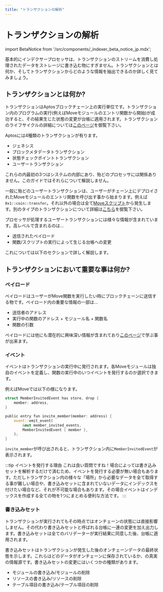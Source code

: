 ```yaml
---
title: "トランザクションの解析"
---
```


# トランザクションの解析

<!-- import BetaNotice from '../../../src/components/\_indexer_beta_notice_jp.mdx'; -->
import BetaNotice from '/src/components/\_indexer_beta_notice_jp.mdx';

<BetaNotice />

<!--
Things to add:
- We should have tabs for each language that mentions helper functions for extracting the thing you want. For example, if the user is trying to extract the entry function arguments, there should be a function like `get_entry_function_arguments` and we show how to use it in each language and where it comes from in the SDK.
-->

基本的にインデクサープロセッサは、トランザクションのストリームを消費し処理されたデータをストレージに書き込む物にすぎません。トランザクションとは何か、そしてトランザクションからどのような情報を抽出できるのか詳しく見てみましょう。

## トランザクションとは何か?

トランザクションはAptosブロックチェーン上の実行単位です。トランザクション内のプログラムの実行(例えばMoveモジュールのエントリ関数から開始)が成功すると、その結果生じた状態の変更が台帳に適用されます。トランザクションのライフサイクルの詳細については[このページ](../../concepts/blockchain.md#life-of-a-transaction)を御覧下さい。

Aptosには4種類のトランザクションが有ります。

- ジェネシス
- ブロックメタデータトランザクション
- 状態チェックポイントトランザクション
- ユーザートランザクション

これらの内最初の3つはシステムの内部にあり、殆どのプロセッサには関係ありません。このガイドではそれらについて解説しません。

一般に殆どのユーザートランザクションは、ユーザーがチェーン上にデプロイされたMoveモジュールのエントリ関数を呼び出す事から始まります。例えば`0x1::coin::transfer`。それ以外の場合は全て[Moveスクリプト](/move/move-on-aptos/scripts/index.md)から発生します。別のタイプのトランザクションについて詳細は[こちら](../../concepts/txns-states.md#types-of-transaction-payloads)を御覧下さい。

プロセッサが処理するユーザートランザクションには様々な情報が含まれています。高レベルで含まれるのは...

- 送信されたペイロード
- 関数/スクリプトの実行によって生じる台帳への変更

これについては以下のセクションで詳しく解説します。

## トランザクションにおいて重要な事は何か?

### ペイロード

ペイロードはユーザーがMove関数を実行したい時にブロックチェーンに送信する物です。ペイロード内の重要な情報の一部は...

- 送信者のアドレス
- 実行中の関数のアドレス + モジュール名 + 関数名
- 関数の引数


ペイロードには他にも潜在的に興味深い情報が含まれており[このページ](/concepts/txns-states#contents-of-a-transaction)で学ぶ事が出来ます。

### イベント

イベントはトランザクションの実行中に発行されます。各Moveモジュールは独自のイベントを定義し、関数の実行中のいつイベントを発行するのか選択できます。

例えばMoveでは以下の様になります。


```rust
struct MemberInvitedEvent has store, drop {
    member: address,
}

public entry fun invite_member(member: address) {
    event::emit_event(
        &mut member_invited_events,
        MemberInvitedEvent { member },
    );
}
```

`invite_member`が呼び出されると、トランザクション内に`MemberInvitedEvent`が表示されます。

:::tip イベントを発行する理由
これは良い質問ですね！場合によっては書き込みセットを解析するだけで済むため、イベントを発行する必要が無い場合もあります。ただしトランザクション内の様々な「場所」から必要なデータを全て取得する事が難しい場合や、書き込みセットに含まれていないデータにインデックスを付けたい場合など、それが不可能な場合もあります。その場合イベントはインデックスを作成する全ての物を1つにまとめる便利な方法です。
:::

### 書き込みセット

トランザクションが実行されてもその時点ではオンチェーンの状態には直接影響しません。その代わり書き込みセットと呼ばれる台帳に一連の変更を加え出力します。書き込みセットは全てのバリデーターが実行結果に同意した後、台帳に適用されます。

書き込みセットはトランザクションが発生した後のオンチェーンデータの最終状態を示します。これらはどのデータがオンチェーンに保存されているか、の真実の情報源です。書き込みセットの変更にはいくつかの種類があります。

- モジュールの書き込み/モジュールの削除
- リソースの書き込み/リソースの削除
- テーブル項目の書き込み/テーブル項目の削除

<!-- Add more information about writesets, ideally once have the helper functions. -->

